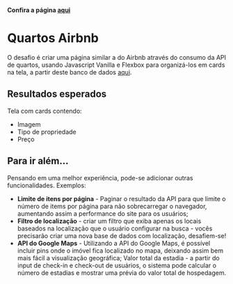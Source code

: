 **Confira a página [aqui](https://desafio-quartos-airbnb.netlify.app/)**

# Quartos Airbnb

O  desafio é criar uma página similar a do Airbnb através do consumo da API de quartos, usando Javascript Vanilla e Flexbox para organizá-los em cards na tela, a partir deste banco de dados [aqui](https://api.sheety.co/30b6e400-9023-4a15-8e6c-16aa4e3b1e72).

## Resultados esperados
Tela com cards contendo:

* Imagem
* Tipo de propriedade
* Preço

## Para ir além...

Pensando em uma melhor experiência, pode-se adicionar outras funcionalidades. Exemplos:

* **Limite de itens por página** - Paginar o resultado da API para que limite o número de items por página para não sobrecarregar o navegador, aumentando assim a performance do site para os usuários;
* **Filtro de localização** - criar um filtro que exiba apenas os locais baseados na localização que o usuário configurar na busca - vocês precisarão criar uma nova base de dados com localização, desafiem-se!
* **API do Google Maps** - Utilizando a API do Google Maps, é possível incluir pins onde o imóvel fica localizado no mapa, deixando assim bem mais fácil a visualização geográfica;
Valor total da estadia - a partir do input de check-in e check-out de usuários, o sistema pode calcular o número de estadias e mostrar uma prévia do valor total de hospedagem.